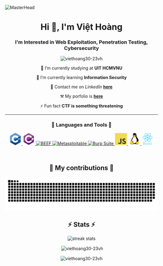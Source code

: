 ![MasterHead](https://giffiles.alphacoders.com/220/220234.gif)
<h1 align="center">Hi 👋, I'm Việt Hoàng</h1>
<h3 align="center">I'm Interested in Web Exploitation, Penetration Testing, Cybersecurity</h3>
<p align="center"> <img src="https://komarev.com/ghpvc/?username=viethoang30-23vh&label=Profile%20views&color=0e75b6&style=flat" alt="viethoang30-23vh" /> </p>
<div align="center">
 
 🔭 I’m currently studying at **UIT HCMVNU**
 
 🌱 I’m currently learning **Information Security**

💬 Contact me on *LinkedIn* **[here](https://www.linkedin.com/in/vi%E1%BB%87t-ho%C3%A0ng-97a92b324/)**

⚒️ My porfolio is **[here](https://google.com)**

⚡ Fun fact **CTF is something threatening**

 </div>
<hr/>
<h3 align="center">🐍 Languages and Tools 🐍</h3>
<p align="center"> 
  <a href="https://www.w3schools.com/cpp/" target="_blank" rel="noreferrer"> 
    <img src="https://raw.githubusercontent.com/devicons/devicon/master/icons/cplusplus/cplusplus-original.svg" alt="cplusplus" width="40" height="40"/> </a> 
  <a href="https://www.w3schools.com/cs/" target="_blank" rel="noreferrer"> 
    <img src="https://raw.githubusercontent.com/devicons/devicon/master/icons/csharp/csharp-original.svg" alt="csharp" width="40" height="40"/> </a> 
<a href="https://beefproject.com/" target="_blank" rel="noreferrer">
    <img src="https://thehackrspace.com/wp-content/uploads/2019/06/beef-350x350.png" alt="BEEF" width="40" height="40"/>
</a>
 <a href="https://www.metasploit.com/" target="_blank" rel="noreferrer">
    <img src="https://encrypted-tbn0.gstatic.com/images?q=tbn:ANd9GcREzhf7rr-j_esL2xqp_GwUfhszq2BKXoL6TA&s" alt="Metasploitable" width="40" height="40"/>
</a>
<a href="https://portswigger.net/burp" target="_blank" rel="noreferrer">
    <img src="https://encrypted-tbn0.gstatic.com/images?q=tbn:ANd9GcSucxAAWpJ2WiAbgfoVTfL00BvgsEhk-BJDRg&s" alt="Burp Suite" width="40" height="40"/>
</a>
 <a href="https://developer.mozilla.org/en-US/docs/Web/JavaScript" target="_blank" rel="noreferrer"> 
    <img src="https://raw.githubusercontent.com/devicons/devicon/master/icons/javascript/javascript-original.svg" alt="javascript" width="40" height="40"/> </a> 
  <a href="https://www.linux.org/" target="_blank" rel="noreferrer"> 
    <img src="https://raw.githubusercontent.com/devicons/devicon/master/icons/linux/linux-original.svg" alt="linux" width="40" height="40"/> </a> 
  <a href="https://reactjs.org/" target="_blank" rel="noreferrer">
    <img src="https://raw.githubusercontent.com/devicons/devicon/master/icons/react/react-original-wordmark.svg" alt="react" width="40" height="40"/> </a> </p>
    <br/> 
<div align="center">
  <h2> 🔭 My contributions 🔭 </h2>
  <img alt="snake eating my contributions" src="https://raw.githubusercontent.com/salesp07/salesp07/output/github-contribution-grid-snake.svg" />
    <br/>
</div>
<h2 align="center">⚡ Stats ⚡</h2>
<div align=center>
  <img width=390 src="https://github-readme-stats.vercel.app/api/top-langs?username=viethoang30-23vh&show_icons=true&locale=en&layout=compact" alt="streak stats"/>
  <p>&nbsp;<img  width=390  align="center" src="https://github-readme-stats.vercel.app/api?username=viethoang30-23vh&show_icons=true&locale=en" alt="viethoang30-23vh" /></p>
  <p><img align="center"  width=390 src="https://github-readme-streak-stats.herokuapp.com/?user=viethoang30-23vh&" alt="viethoang30-23vh" /></p>
  <br/>
</div>
<br/><br/>

